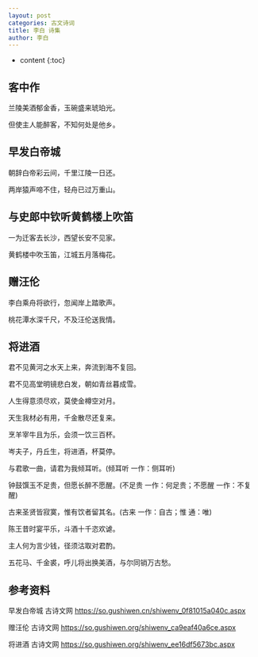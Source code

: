 ```yaml
---
layout: post
categories: 古文诗词
title: 李白 诗集
author: 李白
---
```

* content
{:toc}

## 客中作

兰陵美酒郁金香，玉碗盛来琥珀光。

但使主人能醉客，不知何处是他乡。

## 早发白帝城

朝辞白帝彩云间，千里江陵一日还。

两岸猿声啼不住，轻舟已过万重山。
   
## 与史郎中钦听黄鹤楼上吹笛
   
一为迁客去长沙，西望长安不见家。

黄鹤楼中吹玉笛，江城五月落梅花。

## 赠汪伦

李白乘舟将欲行，忽闻岸上踏歌声。

桃花潭水深千尺，不及汪伦送我情。

## 将进酒  

君不见黄河之水天上来，奔流到海不复回。

君不见高堂明镜悲白发，朝如青丝暮成雪。

人生得意须尽欢，莫使金樽空对月。

天生我材必有用，千金散尽还复来。

烹羊宰牛且为乐，会须一饮三百杯。

岑夫子，丹丘生，将进酒，杯莫停。

与君歌一曲，请君为我倾耳听。(倾耳听 一作：侧耳听)

钟鼓馔玉不足贵，但愿长醉不愿醒。(不足贵 一作：何足贵；不愿醒 一作：不复醒)

古来圣贤皆寂寞，惟有饮者留其名。(古来 一作：自古；惟 通：唯)

陈王昔时宴平乐，斗酒十千恣欢谑。

主人何为言少钱，径须沽取对君酌。

五花马、千金裘，呼儿将出换美酒，与尔同销万古愁。



## 参考资料

早发白帝城  古诗文网 <https://so.gushiwen.cn/shiwenv_0f81015a040c.aspx>

赠汪伦  古诗文网 <https://so.gushiwen.org/shiwenv_ca9eaf40a6ce.aspx>

将进酒  古诗文网 <https://so.gushiwen.org/shiwenv_ee16df5673bc.aspx>


